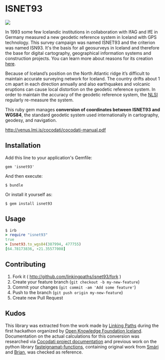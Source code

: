 # ISNET93

![](https://upload.wikimedia.org/wikipedia/commons/3/36/Isnet93.png)

In 1993 some few Icelandic institutions in collaboration with IfAG and IfE in Germany measured a new geodetic reference system in Iceland with GPS technology. This survey campaign was named ISNET93 and the criterion was named ISN93. It's the basis for all geosurveys in Iceland and therefore the base for digital cartography, geographical information systems and construction projects. You can learn more about reasons for its creation [here](http://geoforum.no/lokalavdelinger/sognOgFjordane/filer/foredrag-fra-lokale-plan-og-kartdagar-2011/geodtic-problems-in-iceland/at_download/file).

Because of Iceland’s position on the North Atlantic ridge it’s difficult to maintain accurate surveying network for Iceland. The country drifts about 1 cm apart in each direction annually and also earthquakes and volcanic eruptions can cause local distortion on the geodetic reference system. In order to maintain the accuracy of the geodetic reference system, the [NLSI](http://www.lmi.is/en/) regularly re-measure the system.

This ruby gem manages **conversion of coordinates between ISNET93 and WGS84**, the standard geodetic system used internationally in cartography, geodesy, and navigation.

http://venus.lmi.is/cocodati/cocodati-manual.pdf


## Installation

Add this line to your application's Gemfile:

    gem 'isnet93'

And then execute:

    $ bundle

Or install it yourself as:

    $ gem install isnet93

## Usage

```ruby
$ irb
> require "isnet93"
true
> Isnet93.to_wgs84(387994, 477755)
[64.78173836, -21.35577008]
```

## Contributing

1. Fork it ( http://github.com/linkingpaths/isnet93/fork )
2. Create your feature branch (`git checkout -b my-new-feature`)
3. Commit your changes (`git commit -am 'Add some feature'`)
4. Push to the branch (`git push origin my-new-feature`)
5. Create new Pull Request


## Kudos

This library was extracted from the work made by [Linking Paths](http://www.linkingpaths.com) during the first hackathon organized by [Open Knowledge Foundation Iceland](https://www.facebook.com/OKFNis). Documentation on the actual calculations for this conversion was researched via [Cocodati project documentation](http://venus.lmi.is/cocodati/cocodati-manual.pdf) and previous work on the python library [fasteignamat-functions](https://github.com/pallih/fasteignamat-functions), containing original work from [Smári](https://github.com/smari) and [Brian](https://github.com/briansuda), was checked as reference.
